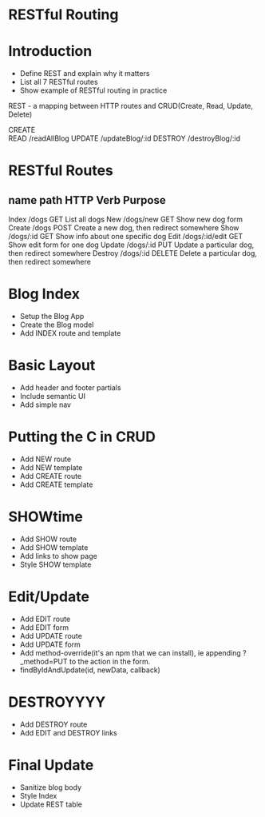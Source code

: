 # RESTful Routing

# Introduction
* Define REST and explain why it matters
* List all 7 RESTful routes
* Show example of RESTful routing in practice

REST - a mapping between HTTP routes and CRUD(Create, Read, Update, Delete)

CREATE   
READ     /readAllBlog
UPDATE   /updateBlog/:id
DESTROY  /destroyBlog/:id

RESTful Routes
==============
name       path           HTTP Verb     Purpose
----------------------------------------------------------
Index      /dogs          GET           List all dogs
New        /dogs/new      GET           Show new dog form
Create     /dogs          POST          Create a new dog, then
                                        redirect somewhere
Show       /dogs/:id      GET           Show info about one
                                        specific dog
Edit       /dogs/:id/edit GET           Show edit form for one
                                        dog
Update     /dogs/:id      PUT           Update a particular dog,
                                        then redirect somewhere
Destroy    /dogs/:id      DELETE        Delete a particular dog,
                                        then redirect somewhere
                                        
# Blog Index
* Setup the Blog App
* Create the Blog model
* Add INDEX route and template

# Basic Layout
* Add header and footer partials
* Include semantic UI
* Add simple nav

# Putting the C in CRUD
* Add NEW route
* Add NEW template
* Add CREATE route
* Add CREATE template

# SHOWtime
* Add SHOW route
* Add SHOW template
* Add links to show page
* Style SHOW template

# Edit/Update
* Add EDIT route
* Add EDIT form
* Add UPDATE route
* Add UPDATE form
* Add method-override(it's an npm that we can install), ie appending ?_method=PUT to the action in the form.
* findByIdAndUpdate(id, newData, callback)

# DESTROYYYY
* Add DESTROY route
* Add EDIT and DESTROY links

# Final Update
* Sanitize blog body
* Style Index
* Update REST table